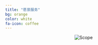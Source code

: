 ```yaml
---
title: "愿景服务"
bg: orange
color: white
fa-icon: coffee
---
```


<div style='text-align:center'>
<img class="img-sponsor" alt="Scope" src="{{ site.baseurl }}/img/why.png" style=" ">
</div>
